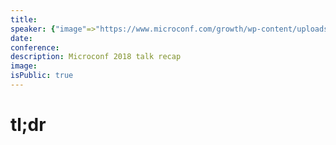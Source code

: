 ```yaml
---
title:
speaker: {"image"=>"https://www.microconf.com/growth/wp-content/uploads/sites/4/2018/04/Ankur-Nagpal-262x272.png", "name"=>"Ankur Nagpal", "title"=>"CEO, Teachable", "bioUrl"=>"https://www.microconf.com/growth/speakers/ankur-nagpal/", "twitter"=>"ankurnagpal", "website"=>""}
date:
conference:
description: Microconf 2018 talk recap
image:
isPublic: true
---
```


# tl;dr
